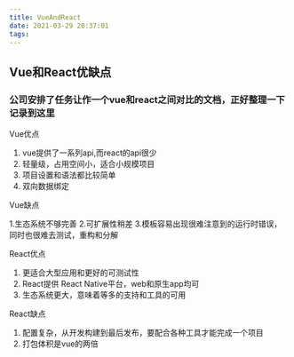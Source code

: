 ```yaml
---
title: VueAndReact
date: 2021-03-29 20:37:01
tags:
---
```

## Vue和React优缺点
### 公司安排了任务让作一个vue和react之间对比的文档，正好整理一下记录到这里
Vue优点
1. vue提供了一系列api,而react的api很少
2. 轻量级，占用空间小，适合小规模项目
3. 项目设置和语法都比较简单
4. 双向数据绑定

Vue缺点

1.生态系统不够完善
2.可扩展性稍差
3.模板容易出现很难注意到的运行时错误，同时也很难去测试，重构和分解
 
React优点
1. 更适合大型应用和更好的可测试性
2. React提供 React Native平台，web和原生app均可
3. 生态系统更大，意味着等多的支持和工具的可用

React缺点
1. 配置复杂，从开发构建到最后发布，要配合各种工具才能完成一个项目
2. 打包体积是vue的两倍